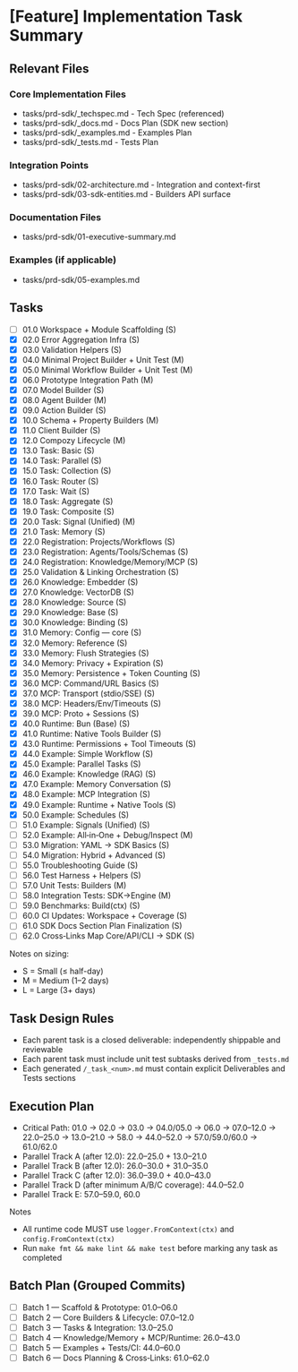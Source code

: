 # [Feature] Implementation Task Summary

## Relevant Files

### Core Implementation Files

- tasks/prd-sdk/_techspec.md - Tech Spec (referenced)
- tasks/prd-sdk/_docs.md - Docs Plan (SDK new section)
- tasks/prd-sdk/_examples.md - Examples Plan
- tasks/prd-sdk/_tests.md - Tests Plan

### Integration Points

- tasks/prd-sdk/02-architecture.md - Integration and context-first
- tasks/prd-sdk/03-sdk-entities.md - Builders API surface

### Documentation Files

- tasks/prd-sdk/01-executive-summary.md

### Examples (if applicable)

- tasks/prd-sdk/05-examples.md

## Tasks

- [ ] 01.0 Workspace + Module Scaffolding (S)
- [x] 02.0 Error Aggregation Infra (S)
- [x] 03.0 Validation Helpers (S)
- [x] 04.0 Minimal Project Builder + Unit Test (M)
- [x] 05.0 Minimal Workflow Builder + Unit Test (M)
- [x] 06.0 Prototype Integration Path (M)
- [x] 07.0 Model Builder (S)
- [x] 08.0 Agent Builder (M)
- [x] 09.0 Action Builder (S)
- [x] 10.0 Schema + Property Builders (M)
- [x] 11.0 Client Builder (S)
- [x] 12.0 Compozy Lifecycle (M)
- [x] 13.0 Task: Basic (S)
- [x] 14.0 Task: Parallel (S)
- [x] 15.0 Task: Collection (S)
- [x] 16.0 Task: Router (S)
- [x] 17.0 Task: Wait (S)
- [x] 18.0 Task: Aggregate (S)
- [x] 19.0 Task: Composite (S)
- [x] 20.0 Task: Signal (Unified) (M)
- [x] 21.0 Task: Memory (S)
- [x] 22.0 Registration: Projects/Workflows (S)
- [x] 23.0 Registration: Agents/Tools/Schemas (S)
- [x] 24.0 Registration: Knowledge/Memory/MCP (S)
- [x] 25.0 Validation & Linking Orchestration (S)
- [x] 26.0 Knowledge: Embedder (S)
- [x] 27.0 Knowledge: VectorDB (S)
- [x] 28.0 Knowledge: Source (S)
- [x] 29.0 Knowledge: Base (S)
- [x] 30.0 Knowledge: Binding (S)
- [x] 31.0 Memory: Config — core (S)
- [x] 32.0 Memory: Reference (S)
- [x] 33.0 Memory: Flush Strategies (S)
- [x] 34.0 Memory: Privacy + Expiration (S)
- [x] 35.0 Memory: Persistence + Token Counting (S)
- [x] 36.0 MCP: Command/URL Basics (S)
- [x] 37.0 MCP: Transport (stdio/SSE) (S)
- [x] 38.0 MCP: Headers/Env/Timeouts (S)
- [x] 39.0 MCP: Proto + Sessions (S)
- [x] 40.0 Runtime: Bun (Base) (S)
- [x] 41.0 Runtime: Native Tools Builder (S)
- [x] 43.0 Runtime: Permissions + Tool Timeouts (S)
- [x] 44.0 Example: Simple Workflow (S)
- [x] 45.0 Example: Parallel Tasks (S)
- [x] 46.0 Example: Knowledge (RAG) (S)
- [x] 47.0 Example: Memory Conversation (S)
- [x] 48.0 Example: MCP Integration (S)
- [x] 49.0 Example: Runtime + Native Tools (S)
- [x] 50.0 Example: Schedules (S)
- [ ] 51.0 Example: Signals (Unified) (S)
- [ ] 52.0 Example: All‑in‑One + Debug/Inspect (M)
- [ ] 53.0 Migration: YAML → SDK Basics (S)
- [ ] 54.0 Migration: Hybrid + Advanced (S)
- [ ] 55.0 Troubleshooting Guide (S)
- [ ] 56.0 Test Harness + Helpers (S)
- [ ] 57.0 Unit Tests: Builders (M)
- [ ] 58.0 Integration Tests: SDK→Engine (M)
- [ ] 59.0 Benchmarks: Build(ctx) (S)
- [ ] 60.0 CI Updates: Workspace + Coverage (S)
- [ ] 61.0 SDK Docs Section Plan Finalization (S)
- [ ] 62.0 Cross‑Links Map Core/API/CLI → SDK (S)

Notes on sizing:

- S = Small (≤ half-day)
- M = Medium (1–2 days)
- L = Large (3+ days)

## Task Design Rules

- Each parent task is a closed deliverable: independently shippable and reviewable
- Each parent task must include unit test subtasks derived from `_tests.md`
- Each generated `/_task_<num>.md` must contain explicit Deliverables and Tests sections

## Execution Plan

- Critical Path: 01.0 → 02.0 → 03.0 → 04.0/05.0 → 06.0 → 07.0–12.0 → 22.0–25.0 → 13.0–21.0 → 58.0 → 44.0–52.0 → 57.0/59.0/60.0 → 61.0/62.0
- Parallel Track A (after 12.0): 22.0–25.0 + 13.0–21.0
- Parallel Track B (after 12.0): 26.0–30.0 + 31.0–35.0
- Parallel Track C (after 12.0): 36.0–39.0 + 40.0–43.0
- Parallel Track D (after minimum A/B/C coverage): 44.0–52.0
- Parallel Track E: 57.0–59.0, 60.0

Notes

- All runtime code MUST use `logger.FromContext(ctx)` and `config.FromContext(ctx)`
- Run `make fmt && make lint && make test` before marking any task as completed

## Batch Plan (Grouped Commits)

- [ ] Batch 1 — Scaffold & Prototype: 01.0–06.0
- [ ] Batch 2 — Core Builders & Lifecycle: 07.0–12.0
- [ ] Batch 3 — Tasks & Integration: 13.0–25.0
- [ ] Batch 4 — Knowledge/Memory + MCP/Runtime: 26.0–43.0
- [ ] Batch 5 — Examples + Tests/CI: 44.0–60.0
- [ ] Batch 6 — Docs Planning & Cross‑Links: 61.0–62.0
